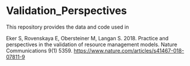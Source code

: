 # Validation_Perspectives

This repository provides the data and code used in 

Eker S, Rovenskaya E, Obersteiner M, Langan S. 2018. Practice and perspectives in the validation of resource management models. Nature Communications 9(1) 5359.
https://www.nature.com/articles/s41467-018-07811-9
